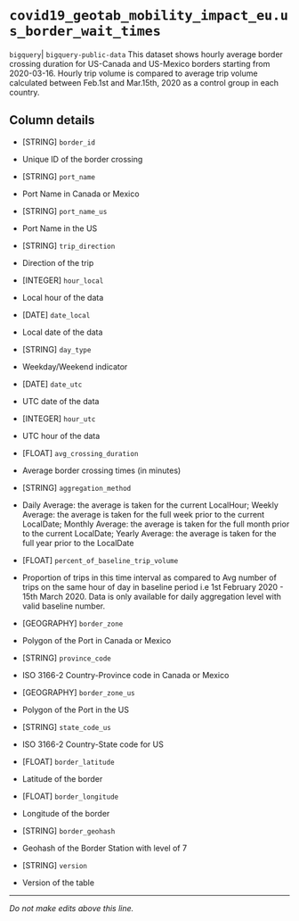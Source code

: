 # `covid19_geotab_mobility_impact_eu.us_border_wait_times`
`bigquery`| `bigquery-public-data`
This dataset shows hourly average border crossing duration for US-Canada and US-Mexico borders starting from 2020-03-16. Hourly trip volume is compared to average trip volume calculated between Feb.1st and Mar.15th, 2020 as a control group in each country.

## Column details
* [STRING]    `border_id`
 - Unique ID of the border crossing
* [STRING]    `port_name`
 - Port Name in Canada or Mexico
* [STRING]    `port_name_us`
 - Port Name in the US
* [STRING]    `trip_direction`
 - Direction of the trip
* [INTEGER]   `hour_local`
 - Local hour of the data
* [DATE]      `date_local`
 - Local date of the data
* [STRING]    `day_type`
 - Weekday/Weekend indicator
* [DATE]      `date_utc`
 - UTC date of the data
* [INTEGER]   `hour_utc`
 - UTC hour of the data
* [FLOAT]     `avg_crossing_duration`
 - Average border crossing times (in minutes)
* [STRING]    `aggregation_method`
 - Daily Average: the average is taken for the current LocalHour; Weekly Average: the average is taken for the full week prior to the current LocalDate; Monthly Average: the average is taken for the full month prior to the current LocalDate; Yearly Average: the average is taken for the full year prior to the LocalDate
* [FLOAT]     `percent_of_baseline_trip_volume`
 - Proportion of trips in this time interval as compared to Avg number of trips on the same hour of day in baseline period i.e 1st February 2020 - 15th March 2020. Data is only available for daily aggregation level with valid baseline number.
* [GEOGRAPHY] `border_zone`
 - Polygon of the Port in Canada or Mexico
* [STRING]    `province_code`
 - ISO 3166-2 Country-Province code in Canada or Mexico
* [GEOGRAPHY] `border_zone_us`
 - Polygon of the Port in the US
* [STRING]    `state_code_us`
 - ISO 3166-2 Country-State code for US
* [FLOAT]     `border_latitude`
 - Latitude of the border
* [FLOAT]     `border_longitude`
 - Longitude of the border
* [STRING]    `border_geohash`
 - Geohash of the Border Station with level of 7
* [STRING]    `version`
 - Version of the table

-------------------------------------------------------------------------------
*Do not make edits above this line.*
